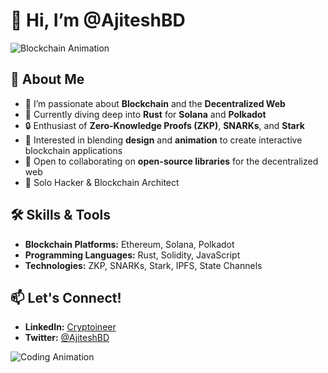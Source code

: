 # 👋 Hi, I’m @AjiteshBD

![Blockchain Animation](https://media.giphy.com/media/3o6Zt6ML6BklcajjsA/giphy.gif)

## 🚀 About Me
- 👀 I’m passionate about **Blockchain** and the **Decentralized Web**
- 🌱 Currently diving deep into **Rust** for **Solana** and **Polkadot**
- 🔒 Enthusiast of **Zero-Knowledge Proofs (ZKP)**, **SNARKs**, and **Stark**
- 🎨 Interested in blending **design** and **animation** to create interactive blockchain applications
- 💞️ Open to collaborating on **open-source libraries** for the decentralized web
- 🌟 Solo Hacker & Blockchain Architect

## 🛠️ Skills & Tools
- **Blockchain Platforms:** Ethereum, Solana, Polkadot
- **Programming Languages:** Rust, Solidity, JavaScript
- **Technologies:** ZKP, SNARKs, Stark, IPFS, State Channels


## 📫 Let's Connect!
- **LinkedIn:** [Cryptoineer](https://www.linkedin.com/in/cryptoineer/)
- **Twitter:** [@AjiteshBD](https://twitter.com/AjiteshBD)

![Coding Animation](https://media.giphy.com/media/LmNwrBhejkK9EFP504/giphy.gif)

<!---
AjiteshBD/AjiteshBD is a ✨ special ✨ repository because its `README.md` (this file) appears on your GitHub profile.
You can click the Preview link to take a look at your changes.
--->
